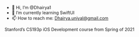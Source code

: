 - 👋 Hi, I’m @Dhairya1
- 🌱 I’m currently learning SwiftUI
- 📫 How to reach me: Dhairya.uniyal@gmail.com

Stanford’s CS193p iOS Development course from Spring of 2021
